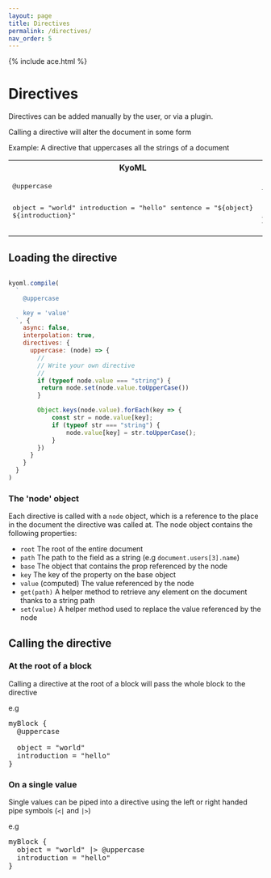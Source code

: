 ```yaml
---
layout: page
title: Directives
permalink: /directives/
nav_order: 5
---
```


{% include ace.html %}

# Directives

Directives can be added manually by the user, or via a plugin.

Calling a directive will alter the document in some form

Example: A directive that uppercases all the strings of a document

<table>
<tr>
<th>KyoML</th>
<th>JSON</th>
</tr>
<tr>
<td>
<pre class="ace-editor">
@uppercase

object = "world"
introduction = "hello"
sentence = "${object} ${introduction}"
</pre>
</td>
<td>


<pre class="ace-editor" lang="json">
{
  "object": "WORLD",
  "introduction": "HELLO",
  "sentence": "HELLO WORLD"
}
</pre>

</td>
</tr>
</table>


## Loading the directive

```javascript

kyoml.compile(
  ` 
    @uppercase

    key = 'value'
  `, {
    async: false,
    interpolation: true,
    directives: {
      uppercase: (node) => {
        //
        // Write your own directive
        //
        if (typeof node.value === "string") {
         return node.set(node.value.toUpperCase())
        }

        Object.keys(node.value).forEach(key => {
            const str = node.value[key];
            if (typeof str === "string") {
                node.value[key] = str.toUpperCase();
            }
        })
      }
    }
  }
)

```

### The 'node' object

Each directive is called with a `node` object, which is a reference to the place in the document the directive was called at. The node object contains the following properties:

- `root` The root of the entire document
- `path` The path to the field as a string (e.g `document.users[3].name`)
- `base` The object that contains the prop referenced by the node
- `key` The key of the property on the base object
- `value` (computed) The value referenced by the node
- `get(path)` A helper method to retrieve any element on the document thanks to a string path
- `set(value)` A helper method used to replace the value referenced by the node

## Calling the directive

### At the root of a block

Calling a directive at the root of a block will pass the whole block to the directive

e.g

<pre class="ace-editor">
myBlock {
  @uppercase

  object = "world"
  introduction = "hello"
}
</pre>

### On a single value

Single values can be piped into a directive using the left or right handed pipe symbols (`<|` and `|>`)

e.g

<pre class="ace-editor">
myBlock {
  object = "world" |> @uppercase
  introduction = "hello"
}
</pre>